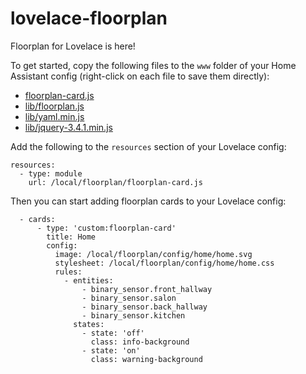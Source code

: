 # lovelace-floorplan

Floorplan for Lovelace is here!

To get started, copy the following files to the `www` folder of your Home Assistant config (right-click on each file to save them directly):

- [floorplan-card.js](https://raw.githubusercontent.com/pkozul/lovelace-floorplan/master/www/floorplan-card.js)
- [lib/floorplan.js](https://raw.githubusercontent.com/pkozul/lovelace-floorplan/master/www/lib/floorplan.js)
- [lib/yaml.min.js](https://raw.githubusercontent.com/pkozul/lovelace-floorplan/master/www/lib/yaml.min.js)
- [lib/jquery-3.4.1.min.js](https://raw.githubusercontent.com/pkozul/lovelace-floorplan/master/www/lib/jquery-3.4.1.min.js)

Add the following to the `resources` section of your Lovelace config:

```
resources:
  - type: module
    url: /local/floorplan/floorplan-card.js
```

Then you can start adding floorplan cards to your Lovelace config:

```
  - cards:
      - type: 'custom:floorplan-card'
        title: Home
        config:
          image: /local/floorplan/config/home/home.svg
          stylesheet: /local/floorplan/config/home/home.css
          rules:
            - entities:
                - binary_sensor.front_hallway
                - binary_sensor.salon
                - binary_sensor.back_hallway
                - binary_sensor.kitchen
              states:
                - state: 'off'
                  class: info-background
                - state: 'on'
                  class: warning-background
```
